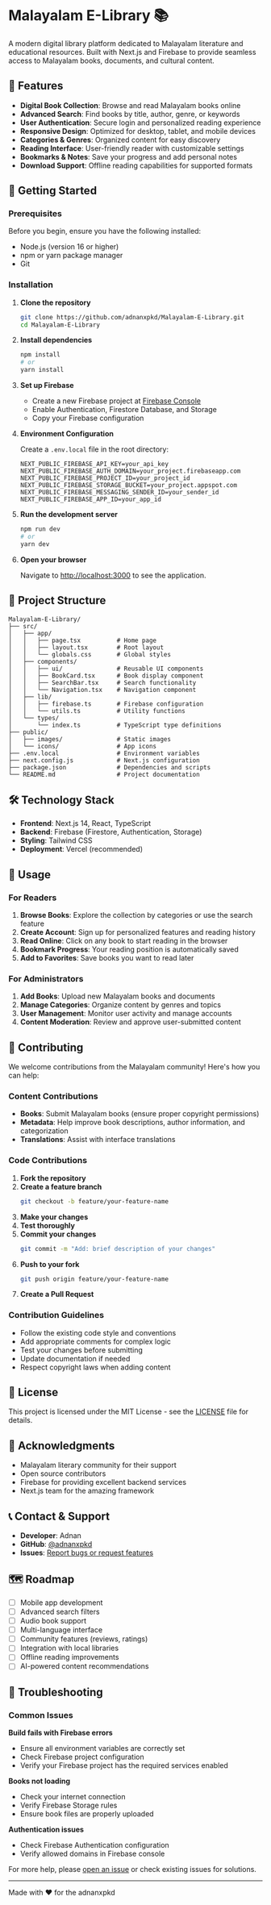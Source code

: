# Malayalam E-Library 📚

A modern digital library platform dedicated to Malayalam literature and educational resources. Built with Next.js and Firebase to provide seamless access to Malayalam books, documents, and cultural content.

## 🌟 Features

- **Digital Book Collection**: Browse and read Malayalam books online
- **Advanced Search**: Find books by title, author, genre, or keywords
- **User Authentication**: Secure login and personalized reading experience
- **Responsive Design**: Optimized for desktop, tablet, and mobile devices
- **Categories & Genres**: Organized content for easy discovery
- **Reading Interface**: User-friendly reader with customizable settings
- **Bookmarks & Notes**: Save your progress and add personal notes
- **Download Support**: Offline reading capabilities for supported formats

## 🚀 Getting Started

### Prerequisites

Before you begin, ensure you have the following installed:
- Node.js (version 16 or higher)
- npm or yarn package manager
- Git

### Installation

1. **Clone the repository**
   ```bash
   git clone https://github.com/adnanxpkd/Malayalam-E-Library.git
   cd Malayalam-E-Library
   ```

2. **Install dependencies**
   ```bash
   npm install
   # or
   yarn install
   ```

3. **Set up Firebase**
   - Create a new Firebase project at [Firebase Console](https://console.firebase.google.com/)
   - Enable Authentication, Firestore Database, and Storage
   - Copy your Firebase configuration

4. **Environment Configuration**
   
   Create a `.env.local` file in the root directory:
   ```env
   NEXT_PUBLIC_FIREBASE_API_KEY=your_api_key
   NEXT_PUBLIC_FIREBASE_AUTH_DOMAIN=your_project.firebaseapp.com
   NEXT_PUBLIC_FIREBASE_PROJECT_ID=your_project_id
   NEXT_PUBLIC_FIREBASE_STORAGE_BUCKET=your_project.appspot.com
   NEXT_PUBLIC_FIREBASE_MESSAGING_SENDER_ID=your_sender_id
   NEXT_PUBLIC_FIREBASE_APP_ID=your_app_id
   ```

5. **Run the development server**
   ```bash
   npm run dev
   # or
   yarn dev
   ```

6. **Open your browser**
   
   Navigate to [http://localhost:3000](http://localhost:3000) to see the application.

## 📁 Project Structure

```
Malayalam-E-Library/
├── src/
│   ├── app/
│   │   ├── page.tsx          # Home page
│   │   ├── layout.tsx        # Root layout
│   │   └── globals.css       # Global styles
│   ├── components/
│   │   ├── ui/               # Reusable UI components
│   │   ├── BookCard.tsx      # Book display component
│   │   ├── SearchBar.tsx     # Search functionality
│   │   └── Navigation.tsx    # Navigation component
│   ├── lib/
│   │   ├── firebase.ts       # Firebase configuration
│   │   └── utils.ts          # Utility functions
│   └── types/
│       └── index.ts          # TypeScript type definitions
├── public/
│   ├── images/               # Static images
│   └── icons/                # App icons
├── .env.local                # Environment variables
├── next.config.js            # Next.js configuration
├── package.json              # Dependencies and scripts
└── README.md                 # Project documentation
```

## 🛠️ Technology Stack

- **Frontend**: Next.js 14, React, TypeScript
- **Backend**: Firebase (Firestore, Authentication, Storage)
- **Styling**: Tailwind CSS
- **Deployment**: Vercel (recommended)

## 📖 Usage

### For Readers
1. **Browse Books**: Explore the collection by categories or use the search feature
2. **Create Account**: Sign up for personalized features and reading history
3. **Read Online**: Click on any book to start reading in the browser
4. **Bookmark Progress**: Your reading position is automatically saved
5. **Add to Favorites**: Save books you want to read later

### For Administrators
1. **Add Books**: Upload new Malayalam books and documents
2. **Manage Categories**: Organize content by genres and topics
3. **User Management**: Monitor user activity and manage accounts
4. **Content Moderation**: Review and approve user-submitted content

## 🤝 Contributing

We welcome contributions from the Malayalam community! Here's how you can help:

### Content Contributions
- **Books**: Submit Malayalam books (ensure proper copyright permissions)
- **Metadata**: Help improve book descriptions, author information, and categorization
- **Translations**: Assist with interface translations

### Code Contributions
1. **Fork the repository**
2. **Create a feature branch**
   ```bash
   git checkout -b feature/your-feature-name
   ```
3. **Make your changes**
4. **Test thoroughly**
5. **Commit your changes**
   ```bash
   git commit -m "Add: brief description of your changes"
   ```
6. **Push to your fork**
   ```bash
   git push origin feature/your-feature-name
   ```
7. **Create a Pull Request**

### Contribution Guidelines
- Follow the existing code style and conventions
- Add appropriate comments for complex logic
- Test your changes before submitting
- Update documentation if needed
- Respect copyright laws when adding content

## 📝 License

This project is licensed under the MIT License - see the [LICENSE](LICENSE) file for details.

## 🙏 Acknowledgments

- Malayalam literary community for their support
- Open source contributors
- Firebase for providing excellent backend services
- Next.js team for the amazing framework

## 📞 Contact & Support

- **Developer**: Adnan
- **GitHub**: [@adnanxpkd](https://github.com/adnanxpkd)
- **Issues**: [Report bugs or request features](https://github.com/adnanxpkd/Malayalam-E-Library/issues)

## 🗺️ Roadmap

- [ ] Mobile app development
- [ ] Advanced search filters
- [ ] Audio book support
- [ ] Multi-language interface
- [ ] Community features (reviews, ratings)
- [ ] Integration with local libraries
- [ ] Offline reading improvements
- [ ] AI-powered content recommendations

## 🔧 Troubleshooting

### Common Issues

**Build fails with Firebase errors**
- Ensure all environment variables are correctly set
- Check Firebase project configuration
- Verify your Firebase project has the required services enabled

**Books not loading**
- Check your internet connection
- Verify Firebase Storage rules
- Ensure book files are properly uploaded

**Authentication issues**
- Check Firebase Authentication configuration
- Verify allowed domains in Firebase console

For more help, please [open an issue](https://github.com/adnanxpkd/Malayalam-E-Library/issues) or check existing issues for solutions.

---

Made with ❤️ for the adnanxpkd
